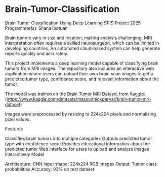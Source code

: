 # Brain-Tumor-Classification
Brain Tumor Classification Using Deep Learning
SPIS Project 2025 Programmer(s): Shana Ibatuan

Brain tumors vary in size and location, making analysis challenging. MRI interpretation often requires a skilled neurosurgeon, which can be limited in developing countries. An automated cloud-based system can help generate reports quickly and accurately.

This project implements a deep learning model capable of classifying brain tumors from MRI images. The repository also includes an interactive web application where users can upload their own brain scan images to get a predicted tumor type, confidence score, and relevant information about the tumor.

The model was trained on the Brain Tumor MRI Dataset from Kaggle:
(https://www.kaggle.com/datasets/masoudnickparvar/brain-tumor-mri-dataset)

Images were preprocessed by resizing to 224x224 pixels and normalizing pixel values.

Features

Classifies brain tumors into multiple categories
Outputs predicted tumor type with confidence score
Provides educational information about the predicted tumor
Web interface for users to upload and analyze images interactively
Model

Architecture: CNN
Input shape: 224x224 RGB images
Output: Tumor class probabilities
Accuracy: 93% on test dataset
